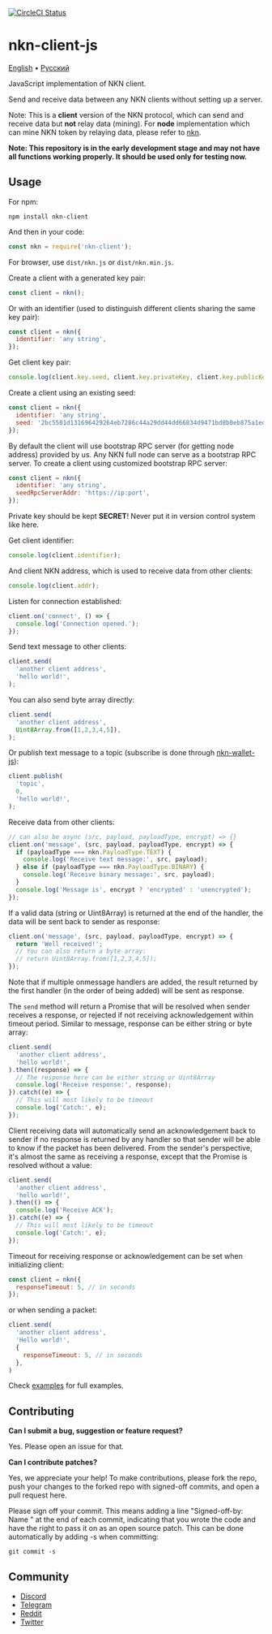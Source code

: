 [![CircleCI Status](https://circleci.com/gh/nknorg/nkn-client-js.svg?style=shield&circle-token=:circle-token)](https://circleci.com/gh/nknorg/nkn-client-js)

# nkn-client-js

[English](/README.md) •
[Русский](/docs/README-ru.md)

JavaScript implementation of NKN client.

Send and receive data between any NKN clients without setting up a server.

Note: This is a **client** version of the NKN protocol, which can send and
receive data but **not** relay data (mining). For **node** implementation which
can mine NKN token by relaying data, please refer to
[nkn](https://github.com/nknorg/nkn/).

**Note: This repository is in the early development stage and may not have all
functions working properly. It should be used only for testing now.**

## Usage

For npm:

```shell
npm install nkn-client
```

And then in your code:

```javascript
const nkn = require('nkn-client');
```

For browser, use `dist/nkn.js` or `dist/nkn.min.js`.

Create a client with a generated key pair:

```javascript
const client = nkn();
```

Or with an identifier (used to distinguish different clients sharing the same
key pair):

```javascript
const client = nkn({
  identifier: 'any string',
});
```

Get client key pair:

```javascript
console.log(client.key.seed, client.key.privateKey, client.key.publicKey);
```

Create a client using an existing seed:

```javascript
const client = nkn({
  identifier: 'any string',
  seed: '2bc5501d131696429264eb7286c44a29dd44dd66834d9471bd8b0eb875a1edb0',
});
```

By default the client will use bootstrap RPC server (for getting node address)
provided by us. Any NKN full node can serve as a bootstrap RPC server. To create
a client using customized bootstrap RPC server:

```javascript
const client = nkn({
  identifier: 'any string',
  seedRpcServerAddr: 'https://ip:port',
});
```

Private key should be kept **SECRET**! Never put it in version control system
like here.

Get client identifier:

```javascript
console.log(client.identifier);
```

And client NKN address, which is used to receive data from other clients:

```javascript
console.log(client.addr);
```

Listen for connection established:

```javascript
client.on('connect', () => {
  console.log('Connection opened.');
});
```

Send text message to other clients:

```javascript
client.send(
  'another client address',
  'hello world!',
);
```

You can also send byte array directly:

```javascript
client.send(
  'another client address',
  Uint8Array.from([1,2,3,4,5]),
);
```

Or publish text message to a topic (subscribe is done through [nkn-wallet-js](https://github.com/nknorg/nkn-wallet-js)):

```javascript
client.publish(
  'topic',
  0,
  'hello world!',
);
```
Receive data from other clients:

```javascript
// can also be async (src, payload, payloadType, encrypt) => {}
client.on('message', (src, payload, payloadType, encrypt) => {
  if (payloadType === nkn.PayloadType.TEXT) {
    console.log('Receive text message:', src, payload);
  } else if (payloadType === nkn.PayloadType.BINARY) {
    console.log('Receive binary message:', src, payload);
  }
  console.log('Message is', encrypt ? 'encrypted' : 'unencrypted');
});
```

If a valid data (string or Uint8Array) is returned at the end of the handler,
the data will be sent back to sender as response:

```javascript
client.on('message', (src, payload, payloadType, encrypt) => {
  return 'Well received!';
  // You can also return a byte array:
  // return Uint8Array.from([1,2,3,4,5]);
});
```

Note that if multiple onmessage handlers are added, the result returned by the
first handler (in the order of being added) will be sent as response.

The `send` method will return a Promise that will be resolved when sender
receives a response, or rejected if not receiving acknowledgement within timeout
period. Similar to message, response can be either string or byte array:

```javascript
client.send(
  'another client address',
  'hello world!',
).then((response) => {
  // The response here can be either string or Uint8Array
  console.log('Receive response:', response);
}).catch((e) => {
  // This will most likely to be timeout
  console.log('Catch:', e);
});
```

Client receiving data will automatically send an acknowledgement back to sender
if no response is returned by any handler so that sender will be able to know if
the packet has been delivered. From the sender's perspective, it's almost the
same as receiving a response, except that the Promise is resolved without a
value:

```javascript
client.send(
  'another client address',
  'hello world!',
).then(() => {
  console.log('Receive ACK');
}).catch((e) => {
  // This will most likely to be timeout
  console.log('Catch:', e);
});
```

Timeout for receiving response or acknowledgement can be set when initializing
client:

```javascript
const client = nkn({
  responseTimeout: 5, // in seconds
});
```

or when sending a packet:

```javascript
client.send(
  'another client address',
  'Hello world!',
  {
    responseTimeout: 5, // in seconds
  },
)
```

Check [examples](examples) for full examples.

## Contributing

**Can I submit a bug, suggestion or feature request?**

Yes. Please open an issue for that.

**Can I contribute patches?**

Yes, we appreciate your help! To make contributions, please fork the repo, push
your changes to the forked repo with signed-off commits, and open a pull request
here.

Please sign off your commit. This means adding a line "Signed-off-by: Name
<email>" at the end of each commit, indicating that you wrote the code and have
the right to pass it on as an open source patch. This can be done automatically
by adding -s when committing:

```shell
git commit -s
```

## Community

* [Discord](https://discord.gg/c7mTynX)
* [Telegram](https://t.me/nknorg)
* [Reddit](https://www.reddit.com/r/nknblockchain/)
* [Twitter](https://twitter.com/NKN_ORG)
